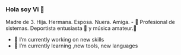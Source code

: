 ### Hola soy Vi 👋

Madre de 3. Hija. Hermana. Esposa. Nuera. Amiga. - 👯
Profesional de sistemas. Deportista entusiasta :tennis: y música amateur.:guitar:

- 🔭 I’m currently working on new skills
- 🌱 I’m currently learning ,new tools, new languages
